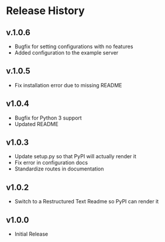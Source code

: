 # Release History

## v.1.0.6
- Bugfix for setting configurations with no features
- Added configuration to the example server

## v.1.0.5
- Fix installation error due to missing README

## v1.0.4
- Bugfix for Python 3 support
- Updated README

## v1.0.3
- Update setup.py so that PyPI will actually render it
- Fix error in configuration docs
- Standardize routes in documentation

## v1.0.2
- Switch to a Restructured Text Readme so PyPI can render it

## v1.0.0
- Initial Release
